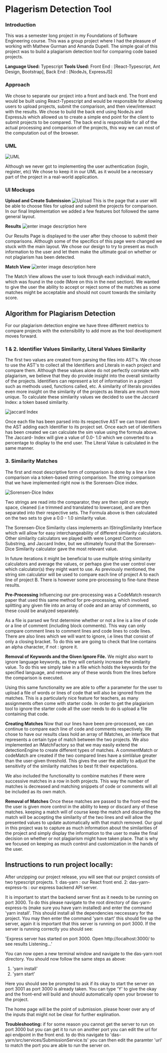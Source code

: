 

# Plagerism Detection Tool

 
### Introduction
 This was a semester long project in my Foundations of Software Engineering course. This was a group project where I had the pleasure of working with Mathew Gurman and Amanda Dupell. The simple goal of this project was to build a plagiarism detection tool for comparing code based projects. 

**Language Used:** Typescript
**Tools Used:** Front End : [React-Typescript, Ant Design, Bootstrap], Back End : [NodeJs, ExpressJS]

### Approach
We chose to separate our project into a front and back end. The front end would be built using React-Typescript and would be responsible for allowing users to upload projects, submit the comparison, and then view/intereact with the results. We chose to build the back end using NodeJs and ExpressJs which allowed us to create a simple end point for the client to submit projects to be compared. The back end is responsible for all of the actual processing and comparison of the projects, this way we can most of the computation out of the browser. 

### UML
![UML](https://i.imgur.com/qLS2d4d.png)

Although we never got to implementing the user authentication (login, register, etc) We chose to keep it in our UML as it would be a necessary part of the project in a real-world application. 

### UI Mockups

**Upload and Create Submission**
![Upload](https://i.imgur.com/OOPwS5r.png)
This is the page that a user will be able to choose files for upload and submit the projects for comparison. In our final Implementation we added a few features bot followed the same general layout. 


**Results**
![enter image description here](https://i.imgur.com/FlleJTg.png)

Our Results Page is displayed to the user after they choose to submit their comparisons. Although some of the specifics of this page were changed we stuck with the main layout. We chose our design to try to present as much information to the user and let them make the ultimate goal on whether or not plagiarism has been detected.

**Match View**
![enter image description here](https://i.imgur.com/tTrTfMO.png)

The Match View allows the user to look through each individual match, which was found in the code (More on this in the next section). We wanted to give the user the ability to accept or reject some of the matches as some matches might be acceptable and should not count towards the similarity score. 

## Algorithm for Plagiarism Detection
For our plagiarism detection engine we have three different metrics to compare projects with the extensibility to add more as the tool development moves forward.

### 1 & 2. Identifier Values Similarity, Literal Values Similarity
The first two values are created from parsing the files into AST's. We chose to use the AST's to collect all the Identifiers and Literals in each project and compare them. Although these values alone do not perfectly correlate with plagiarism, we believe that they do provide insight into the overall similarity of the projects. Identifiers can represent a lot of information in a project such as methods used, functions called, etc. A similarity of literals provides even more insight on the similarity of the projects as literals are much more unique. To calculate these similarity values we decided to use the Jaccard Index: a token based similarity.

![jaccard Index](https://www.gstatic.com/education/formulas2/-1/en/jaccard_index.svg)

Once each file has been parsed into its respective AST we can travel down the AST adding each Identifier to its project set. Once each set of identifiers has been created we can calculate the sim value using the formula above. The Jaccard- Index will give a value of 0.0 1.0 which we converted to a percentage to display to the end user. The Literal Value is calculated in the same manner.

### 3. Similarity Matches
The first and most descriptive form of comparison is done by a line x line comparison via a token-based string comparison. The string comparison that we have implemented right now is the Sorensen-Dice index.

![Sorensen-Dice Index](https://wikimedia.org/api/rest_v1/media/math/render/svg/a80a97215e1afc0b222e604af1b2099dc9363d3b)

Two strings are read into the comparator, they are then split on empty space, cleaned (i.e trimmed and translated to lowercase), and are then separated into their respective sets. The Formula above is then calculated on the two sets to give a 0.0 - 1.0 similarity value.

The Sorensen-Dice Similarity class implements an IStringSimilarity Interface which will allow for easy interchangeability of different similarity calculators. Other similarity calculators we played with were Longest Common Substring, and Jaccard Index, but we ultimately found that the Sorensen-Dice Similarity calculator gave the most relevant value.

In future iterations it might be beneficial to use multiple string similarity calculators and average the values, or perhaps give the user control over which calculator(s) they might want to use. As previously mentioned, the string sim calculator will be used to compare each line of project A to each line of project B. There is however some pre-processing to fine-tune these results.

**Pre-Processing**
Influencing our pre-processing was a CodeMatch research paper that used this same method for pre-processing, which involved splitting any given file into an array of code and an array of comments, so these could be analyzed separately.

As a file is parsed we first determine whether or not a line is a line of code or a line of comment (including block comments). This way can only compare comment lines to comment lines and code lines to code lines. There are also lines which we will want to ignore, i.e lines that consist of only a closing bracket. To do this we are going to check that line contains an alpha character, if not : ignore it.

**Removal of Keywords and the Given Ignore File.**
We might also want to ignore language keywords, as they will certainly increase the similarity value. To do this we simply take in a file which holds the keywords for the specified language, and remove any of these words from the lines before the comparison is executed.

Using this same functionality we are able to offer a parameter for the user to upload a file of words or lines of code that will also be ignored from the matches. This is a particularly nice feature for teachers, as many assignments often come with starter code. In order to get the plagiarism tool to ignore the starter code all the user needs to do is upload a file containing that code.

**Creating Matches**
Now that our lines have been pre-processed, we can continue to compare each line of code and comments respectively. We chose to have our results class hold an array of IMatches, an interface that represents a certain type of match between the two projects. We also implemented an IMatchFactory so that we may easily extend the detectionEngine to create different types of matches. A commentMatch or codeMatch are created if the two compared lines have a simValue greater than the user-given threshold. This gives the user the ability to adjust the sensitivity of the similarity matches to best fit their expectations.

We also included the functionality to combine matches if there were successive matches in a row in both projects. This way the number of matches is decreased and matching snippets of code or comments will all be included as its own match.

**Removal of Matches**
Once these matches are passed to the front-end the the user is given more control in the ability to keep or discard any of these matches. keeping a match will of course keep the match and discarding the match will be accepting the similarity of the two lines and will allow the presented values to update automatically with that match removed. Our goal in this project was to capture as much information about the similarities of the project and simply display the information to the user to make the final decision on whether or not plagiarism might have taken place. That is why we focused on keeping as much control and customization in the hands of the user.



## Instructions to run project locally:

After unzipping our project release, you will see that our project consists of two typescript projects. 1: das-yarn : our React front end. 2: das-yarn-express-ts : our express backend API server.

It is important to start the backend server first as it needs to be running on port 3000. To do this please navigate to the root directory of das-yarn-express-ts (make sure you have yarn installed) and enter the command 'yarn install'. This should install all the dependencies neccessary for the project. You may then enter the command 'yarn start' this should fire up the server, again it is important that this server is running on port 3000. If the server is running correctly you should see:

'Express server has started on port 3000. Open  http://localhost:3000/ to see results Listening...'

You can now open a new terminal window and navigate to the das-yarn root directory. You should now follow the same steps as above:

1.  'yarn install'
2.  'yarn start'

Here you should see be prompted to ask if its okay to start the server on port 3001 as port 3000 is already taken. You can type 'Y' to give the okay and the front-end will build and should automatically open your browser to the project.

The home page will be the point of submission. please hover over any of the inputs that might not be clear for further explination.

**Troubleshooting:** if for some reason you cannot get the server to run on port 3000 but you can get it to run on another port you can edit the url for api endpoint in the front end. to do this navigate to 'das-yarn/src/services/SubmissionService.ts' you can then edit the paramter 'url' to match the port you are able to run the server on.
